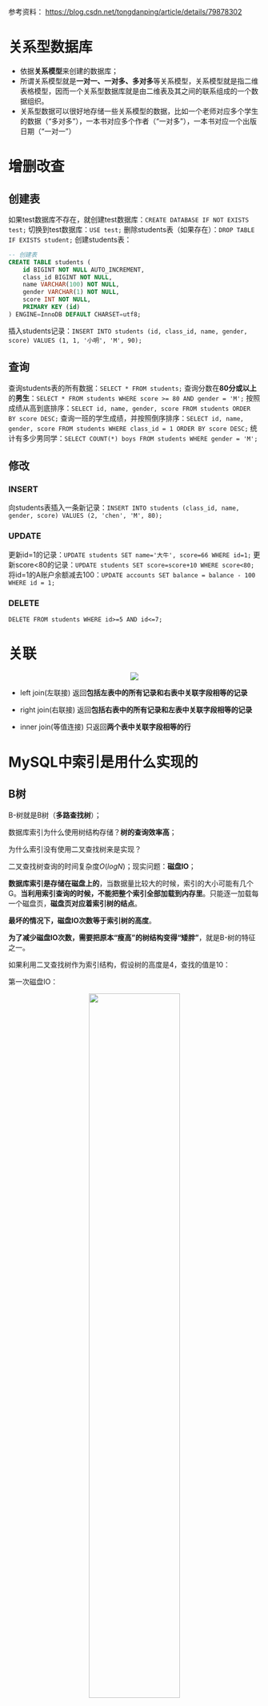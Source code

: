 参考资料：
https://blog.csdn.net/tongdanping/article/details/79878302


# 关系型数据库

- 依据**关系模型**来创建的数据库；
- 所谓关系模型就是**一对一、一对多、多对多**等关系模型，关系模型就是指二维表格模型，因而一个关系型数据库就是由二维表及其之间的联系组成的一个数据组织。
- 关系型数据可以很好地存储一些关系模型的数据，比如一个老师对应多个学生的数据（“多对多”），一本书对应多个作者（“一对多”），一本书对应一个出版日期（“一对一”）

# 增删改查

## 创建表

如果test数据库不存在，就创建test数据库：`CREATE DATABASE IF NOT EXISTS test;`
切换到test数据库：`USE test;`
删除students表（如果存在）：`DROP TABLE IF EXISTS student;`
创建students表：
```SQL
-- 创建表
CREATE TABLE students (
    id BIGINT NOT NULL AUTO_INCREMENT,
    class_id BIGINT NOT NULL,
    name VARCHAR(100) NOT NULL,
    gender VARCHAR(1) NOT NULL,
    score INT NOT NULL,
    PRIMARY KEY (id)
) ENGINE=InnoDB DEFAULT CHARSET=utf8;
```
插入students记录：`INSERT INTO students (id, class_id, name, gender, score) VALUES (1, 1, '小明', 'M', 90);`


## 查询

查询students表的所有数据：`SELECT * FROM students;`
查询分数在**80分或以上**的**男生**：`SELECT * FROM students WHERE score >= 80 AND gender = 'M';`
按照成绩从高到底排序：`SELECT id, name, gender, score FROM students ORDER BY score DESC;`
查询一班的学生成绩，并按照倒序排序：`SELECT id, name, gender, score FROM students WHERE class_id = 1 ORDER BY score DESC;`
统计有多少男同学：`SELECT COUNT(*) boys FROM students WHERE gender = 'M';`

## 修改

### INSERT
向students表插入一条新记录：`INSERT INTO students (class_id, name, gender, score) VALUES (2, 'chen', 'M', 80);`

### UPDATE
更新id=1的记录：`UPDATE students SET name='大牛', score=66 WHERE id=1;`
更新score<80的记录：`UPDATE students SET score=score+10 WHERE score<80;`
将id=1的A账户余额减去100：`UPDATE accounts SET balance = balance - 100 WHERE id = 1;`

### DELETE

`DELETE FROM students WHERE id>=5 AND id<=7;`


# 关联

<div align=center><img src=Pictures\关联.jpg></div>

- left join(左联接) 返回**包括左表中的所有记录和右表中关联字段相等的记录** 

- right join(右联接) 返回**包括右表中的所有记录和左表中关联字段相等的记录**

- inner join(等值连接) 只返回**两个表中关联字段相等的行**




# MySQL中索引是用什么实现的

## B树

B-树就是B树（**多路查找树**）；

数据库索引为什么使用树结构存储？**树的查询效率高**；

为什么索引没有使用二叉查找树来是实现？

二叉查找树查询的时间复杂度$O(logN)$；现实问题：**磁盘IO**；

**数据库索引是存储在磁盘上的**，当数据量比较大的时候，索引的大小可能有几个G。**当利用索引查询的时候，不能把整个索引全部加载到内存里**。只能逐一加载每一个磁盘页，**磁盘页对应着索引树的结点**。

**最坏的情况下，磁盘IO次数等于索引树的高度**。

**为了减少磁盘IO次数，需要把原本“瘦高”的树结构变得“矮胖”**，就是B-树的特征之一。

如果利用二叉查找树作为索引结构，假设树的高度是4，查找的值是10：

第一次磁盘IO：
<div align=center><img src=Pictures\MySQL_第一次磁盘IO.jpg width=60%></div>

第二次磁盘IO：
<div align=center><img src=Pictures\MySQL_第二次磁盘IO.jpg width=60%></div>

第三次磁盘IO：
<div align=center><img src=Pictures\MySQL_第三次磁盘IO.jpg width=60%></div>

第四次磁盘IO：
<div align=center><img src=Pictures\MySQL_第四次磁盘IO.jpg width=60%></div>

**最坏的情况下，磁盘IO次数等于索引树的高度**。

**为了减少磁盘IO次数，需要把原本“瘦高”的树结构变得“矮胖”**，就是B-树的特征之一。

B树是一种多路平衡查找树，它的每一个结点最多包含k个孩子，k被称为B树的阶，k的大小取决于磁盘页的大小。

### B树特征

一个m阶的B树具有如下几个特征：
- 根结点至少有两个子女；
- 每个中间节点都包含$k-1$个元素和$k$个孩子，其中$\frac{m}{2}\leq k\leq m$；
- 每一个叶子节点都包含$k-1$个元素，其中$\frac{m}{2}\leq k\leq m$；
- 所有的叶子结点都位于同一层；
- 每个节点中的元素从小到大排列，节点当中$k-1$个元素正好是$k$个孩子包含的元素的值域分划。

以一个3阶B-树为例：
<div align=center><img src=Pictures\MySQL_3阶B-树.jpg width=60%></div>

以结点(2 6)为例，它有三个孩子，每个节点中的元素从小到大排列。

假设查询的数值是5，B-树查询过程：

第一次磁盘IO：
<div align=center><img src=Pictures\MySQL_B树第一次磁盘IO.jpg width=60%></div>

第二次磁盘IO：
<div align=center><img src=Pictures\MySQL_B树第二次磁盘IO.jpg width=60%></div>

第三次磁盘IO：
<div align=center><img src=Pictures\MySQL_B树第三次磁盘IO.jpg width=60%></div>

B-树在查询中的比较次数其实不比二叉查找树少，尤其当单一结点中的元素数量很多时。可是**相比磁盘IO的速度，内存中的比较耗时几乎可以忽略**(B-树一个结点可以存储多个元素，树高较低)。所以**只要树的高度足够低，IO次数足够少，就可以提升查找性能**。相比之下，结点内部元素多一些也没关系，仅仅是多了几次内存交互，只要不超过磁盘页的大小即可。


### B树插入新结点

自顶向下查找4的节点位置，发现4应当插入到节点元素3，5之间：

<div align=center><img src=Pictures\MySQL_B-树插入.jpg width=60%></div>

节点(3 5)已经是两元素节点，无法再增加。父亲节点(2 6)也是两元素节点，也无法再增加。根节点9是单元素节点，可以升级为两元素节点。于是拆分节点(3 5)与节点(2 6)，让根节点9升级为两元素节点(4 9)。节点6独立为根节点的第二个孩子：

<div align=center><img src=Pictures\MySQL_B-树插入1.jpg width=60%></div>

为了插入一个元素，让整个B树的多个结点发生了连锁改变，但此举让B树能够始终维持多路平衡——自平衡。

### B树删除

自顶向下查找元素11的节点位置：
<div align=center><img src=Pictures\MySQL_B-树删除.jpg width=60%></div>

删除11后，节点12只有一个孩子，不符合B树规范。因此找出12，13，15三个节点的中位数13，取代节点12，而节点12自身下移成为第一个孩子。（这个过程称为**左旋**）

<div align=center><img src=Pictures\MySQL_B-树删除1.jpg width=60%></div>


### B树应用

B树主要应用于文件系统以及部分数据库索引，比如非关系型数据库MongoDB。

大部分关系型数据库，比如MySQL则使用B+树作为索引。



## B+ Tree原理

`B Tree`指的是`Balance Tree`，也就是平衡树。平衡树是一颗查找树，并且所有叶子节点位于同一层。

`B+ Tree`是基于**B Tree**和**叶子节点顺序访问指针**进行实现，它具有B Tree的平衡性，并且通过顺序访问指针来提高区间查询的性能。

`B+ Tree`是基于B树的一种变体，有着比B树更高的查询性能。

一个m阶的B+树具有如下几个特征：

1. 有k个子树的中间节点包含有k个元素（B树中是k-1个元素），<font color=red>每个元素不保存数据，只用来索引，所有数据都保存在叶子节点</font>。

2. <font color=red>所有的叶子结点中包含了全部元素的信息，及指向含这些元素记录的指针，且叶子结点本身依关键字的大小自小而大顺序链接</font>。

3. 所有的中间节点元素都同时存在于子节点，在子节点元素中是最大（或最小）元素。

<div align=center><img src=Pictures\MySQL_B+树.jpg width=70%></div>

<font color=red>每一个父结点的元素都出现在子结点中，是子结点的最大（或最小）元素</font>；根结点元素8是子结点(2 5 8)里最大元素，也是叶子结点(6 8)最大的元素；根结点元素15是子结点(11 15)里最大元素，也是叶子结点(13 15)最大的元素。

<font color=red>根结点的最大元素也就是整个B+树最大元素。无论插入删除多少元素，始终要保持最大元素在根结点</font>。

### 卫星数据

卫星数据指的是**索引元素所指向的数据记录**，比如数据库中的某一行。

在**B-树**中，无论中间结点还是叶子结点，都带有卫星数据：

<div align=center><img src=Pictures\卫星数据.jpg width=70%></div>

在B+树中，只有叶子结点带有卫星数据，其余中间结点仅仅是索引，没有任何数据关联。

<div align=center><img src=Pictures\卫星数据1.jpg width=70%></div>

#### 聚集索引与非聚集索引

在数据库的**聚集索引**(Clustered Index)中，**叶子节点直接包含卫星数据**。在**非聚集索引**(NonClustered Index)中，**叶子节点带有指向卫星数据的指针**。


### 查询

#### 单元素查询

在单元素查询时，B+树会自顶向下逐层查找结点，最终找到匹配的叶子结点（查找元素3）：

第一次磁盘IO：
<div align=center><img src=Pictures\MySQL_B+树第一次磁盘IO.jpg width=70%></div>

第二次磁盘IO：
<div align=center><img src=Pictures\MySQL_B+树第二次磁盘IO.jpg width=70%></div>

第三次磁盘IO：
<div align=center><img src=Pictures\MySQL_B+树第三次磁盘IO.jpg width=70%></div>

**B+树的中间结点没有卫星数据，所以同样大小的磁盘页可以容纳更多的结点元素。这就意味着，数据量相同的情况下，B+树的结构比B-树更加“矮胖”，因此查询时IO次数也更少。**

B+树的查询必须最终查找到叶子结点，而B-树只要找到匹配元素即可，无论匹配元素处于中间结点还是叶子结点。因此，**B-树的查找性能不稳定**，**最好情况**是只查根结点，**最坏情况**是查到叶子结点。而**B+树的每一次查找都是稳定的**。

#### 范围查询

假设要查询范围为3-11的元素，**B-树只能依靠繁琐的中序遍历**：

自顶向下，查找到范围的下限（3）：
<div align=center><img src=Pictures\MySQL_B-树的范围查询.jpg width=70%></div>

中序遍历到元素6：
<div align=center><img src=Pictures\MySQL_B-树的范围查询1.jpg width=70%></div>

中序遍历到元素8：
<div align=center><img src=Pictures\MySQL_B-树的范围查询2.jpg width=70%></div>

中序遍历到元素9：
<div align=center><img src=Pictures\MySQL_B-树的范围查询3.jpg width=70%></div>

中序遍历到元素11，遍历结束：
<div align=center><img src=Pictures\MySQL_B-树的范围查询4.jpg width=70%></div>


**B+树的范围查询只需要在链表上做遍历即可**：

自顶向下，查找到范围的下限（3）：
<div align=center><img src=Pictures\MySQL_B+树的范围查询.jpg width=70%></div>

通过链表指针，遍历到元素6，8：
<div align=center><img src=Pictures\MySQL_B+树的范围查询1.jpg width=70%></div>

通过链表指针，遍历到元素9, 11，遍历结束：
<div align=center><img src=Pictures\MySQL_B+树的范围查询2.jpg width=70%></div>


### B+树的优势

数据库索引为什么使用树结构存储？
**树的查询效率高**；

为什么索引没有使用二叉查找树来是实现？
二叉查找树查询的时间复杂度$O(logN)$；现实问题：**磁盘IO**；

**数据库索引是存储在磁盘上的**，当数据量比较大的时候，索引的大小可能有几个G。**当利用索引查询的时候，不能把整个索引全部加载到内存里**。只能逐一加载每一个磁盘页，**磁盘页对应着索引树的结点**。

**最坏的情况下，磁盘IO次数等于索引树的高度**。

**为了减少磁盘IO次数，需要把原本“瘦高”的树结构变得“矮胖”**，就是B-树的特征之一。

**B+树的中间结点没有卫星数据，所以同样大小的磁盘页可以容纳更多的结点元素。这就意味着，数据量相同的情况下，B+树的结构比B-树更加“矮胖”，因此查询时IO次数也更少。**

B+树的查询必须最终查找到叶子结点，而B-树只要找到匹配元素即可，无论匹配元素处于中间结点还是叶子结点。因此，**B-树的查找性能不稳定**，**最好情况**是只查根结点，**最坏情况**是查到叶子结点。而**B+树的每一次查找都是稳定的**。

1. 单一节点存储更多的元素，使得**查询的IO次数更少**。
2. 所有查询都要查找到叶子节点，**查询性能稳定**。
3. 所有叶子节点形成有序链表，**便于范围查询**。


# 什么是MySQL索引

在关系数据库中，如果有上万甚至上亿条记录，在查找记录的时候，想要获得非常快的速度，就需要使用索引。

<font color=red>索引是关系数据库中对某一列或多个列的值进行预排序的数据结构。通过使用索引，可以让数据库系统不必扫描整个表，而是直接定位到符合条件的记录，这样就大大加快了查询速度</font>。


假设有一张数据表employee(员工表)，该表有三个字段（列），分别是name、age和address。假设表employee有上万行数据，现在需要从这个表中查找出所有名字是`ZhangSan`的雇员信息，你会快速的写出SQL语句：

`select name,age,address from employee where name='ZhangSan';`

<font color=red>如果数据库还没有索引这个东西，一旦我们运行这个SQL查询，查找名字为ZhangSan的雇员的过程中，**数据库不得不在employee表中的每一行查找并确定雇员的名字（name）是否为‘ZhangSan’**。

由于想要得到每一个名字为ZhangSan的雇员信息，在查询到第一个符合条件的行后，不能停止查询，因为可能还有其他符合条件的行，所以必须一行一行的查找直到最后一行——这就意味**数据库不得不检查上万行数据才能找到所有名字为ZhangSan的雇员**。这就是所谓的**全表扫描**，显然这种模式效率太慢。

使用索引的全部意义就是：**通过缩小一张表中需要查询的记录/行的数目来加快搜索的速度**。

在关系型数据库中，索引是一种单独的、物理的**对数据库表中一列或多列的值进行排序的一种存储结构**</font>，它是某个表中一列或若干列值的集合和相应的指向表中物理标识这些值的数据页的逻辑指针清单。意思是索引的作用相当于图书的目录，可以根据目录中的页码快速找到所需的内容。

一个索引是存储的表中一个特定列的值数据结构。**索引是在表的列上创建**。要记住的关键点是**索引包含一个表中列的值，并且这些值存储在一个数据结构中**。请牢记这一点：**索引是一种数据结构**。一个好的数据库表设计，从一开始就应该考虑添加索引，而不是到最后发现慢SQL了，影响业务了才来补救。

MySQL支持诸多**存储引擎**，而各种存储引擎对索引的支持也各不相同，因此MySQL数据库支持多种索引类型，如BTree索引，哈希索引，全文索引等等。主要使用的还是B+Tree索引。

## 索引的本质

MySQL官方对索引的定义为：索引(Index)是帮助MySQL高效获取数据的**数据结构**。

<font color=red>数据库**查询**是数据库的最主要功能之一。我们都希望查询数据的速度能尽可能的快，因此数据库系统的设计者会从**查询算法**的角度进行优化</font>。

最基本的查询算法当然是**顺序查找**（linear search），这种复杂度为$O(n)$的算法在数据量很大时显然是糟糕的，好在计算机科学的发展提供了很多更优秀的查找算法，例如**二分查找**（binary search）、**二叉树查找**（binary tree search）等。如果稍微分析一下会发现，每种查找算法都只能应用于特定的数据结构之上，例如**二分查找要求被检索数据有序**，而**二叉树查找只能应用于二叉查找树上**。

但是**数据本身的组织结构不可能完全满足各种数据结构**（例如，理论上不可能同时将两列都按顺序进行组织），所以，在数据之外，数据库系统还维护着满足特定查找算法的数据结构，**这些数据结构以某种方式引用（指向）数据**，这样就可以在这些数据结构上实现高级查找算法。这种数据结构，就是索引。

索引是一个排序的列表，在这个列表中存储着**索引的值**和包含这个值的数据所在行的**物理地址**，在数据十分庞大的时候，索引可以大大加快查询的速度，这是因为使用索引后可以**不用扫描全表**来定位某行的数据，而是**先通过索引表找到该行数据对应的物理地址然后访问相应的数据**。

一种可能的索引方式：

<div align=center><img src=Pictures\MySQL_索引.png width=70%></div>

左边是数据表，一共有两列七条记录，最左边的是数据记录的**物理地址**（注意逻辑上相邻的记录在磁盘上也并不是一定物理相邻的）。为了加快Col2的查找，可以维护一个右边所示的二叉查找树，每个节点分别包含**索引键值**和**一个指向对应数据记录物理地址的指针**，这样就可以运用二叉查找在$O(logn)$的复杂度内获取到相应数据。


## MySQL索引类型

普通索引（key），唯一索引（unique key），主键索引（primary key），全文索引（fulltext key）

三种索引的索引方式是一样的，只不过对索引的关键字有不同的限制：

- 普通索引：对关键字没有限制
    - 创建索引：`CREATE INDEX indexName ON mytable(username(length)); `
    - 修改表结构：`ALTER mytable ADD INDEX [indexName] ON (username(length)) `
    - 删除索引：`DROP INDEX [indexName] ON mytable; `
```SQL
CREATE TABLE mytable(
    ID INT NOT NULL,   
    username VARCHAR(16) NOT NULL,  
    INDEX [indexName] (username(length))
);  
```

- 唯一索引：要求记录提供的关键字不能重复；索引列的值必须唯一，但允许有空值。
    - 创建索引：`CREATE UNIQUE INDEX indexName ON mytable(username(length)) `
    - 修改表结构：`ALTER mytable ADD UNIQUE [indexName] ON (username(length)) `
```SQL
CREATE TABLE mytable(
    ID INT NOT NULL,   
    username VARCHAR(16) NOT NULL,  
    UNIQUE [indexName] (username(length))
); 
```

- 主键索引：要求关键字唯一且不为null，一般是在建表的时候同时创建主键索引：
```SQL
CREATE TABLE mytable(  
    ID INT NOT NULL,   
    username VARCHAR(16) NOT NULL,  
    PRIMARY KEY(ID) 
); 
```

## MySQL中索引的语法

**创建索引**

在创建表的时候添加索引：

```SQL
CREATE TABLE mytable(  
    ID INT NOT NULL,   
    username VARCHAR(16) NOT NULL,  
    INDEX [indexName] (username(length))  
); 
```

在创建表以后添加索引：
```SQl
ALTER TABLE my_table ADD [UNIQUE] INDEX index_name(column_name);
或者
CREATE INDEX index_name ON my_table(column_name);
```

1. 索引需要占用磁盘空间，因此在创建索引时要考虑到磁盘空间是否足够

2. 创建索引时需要对表加锁，因此实际操作中需要在业务空闲期间进行

**根据索引查询**

```SQl
具体查询：
SELECT * FROM table_name WHERE column_1=column_2;(为column_1建立了索引)
 
或者模糊查询
SELECT * FROM table_name WHERE column_1 LIKE '%三'
SELECT * FROM table_name WHERE column_1 LIKE '三%'
SELECT * FROM table_name WHERE column_1 LIKE '%三%'
 
SELECT * FROM table_name WHERE column_1 LIKE '_好_'
 
如果要表示在字符串中既有A又有B，那么查询语句为：
SELECT * FROM table_name WHERE column_1 LIKE '%A%' AND column_1 LIKE '%B%';
 
SELECT * FROM table_name WHERE column_1 LIKE '[张李王]三';  //表示column_1中有匹配张三、李三、王三的都可以
SELECT * FROM table_name WHERE column_1 LIKE '[^张李王]三';  //表示column_1中有匹配除了张三、李三、王三的其他三都可以
 
//在模糊查询中，%表示任意0个或多个字符；_表示任意单个字符（有且仅有），通常用来限制字符串长度;[]表示其中的某一个字符；[^]表示除了其中的字符的所有字符
 
或者在全文索引中模糊查询
SELECT * FROM table_name WHERE MATCH(content) AGAINST('word1','word2',...);
```

**删除索引**

```SQL
DROP INDEX my_index ON tablename；
或者
ALTER TABLE table_name DROP INDEX index_name;
```

**查看表中的索引**

```SQL
SHOW INDEX FROM tablename
```

**查看查询语句使用索引的情况**

```SQL
//explain 加查询语句
explain SELECT * FROM table_name WHERE column_1='123';
```


## 索引的优缺点

优势：
- 可以快速检索，减少I/O次数，加快检索速度；
- 根据索引分组和排序，可以加快分组和排序；

劣势：
- <font color=red>索引本身也是表，因此会占用存储空间</font>，一般来说，索引表占用的空间的数据表的1.5倍；
- <font color=red>索引表的维护和创建需要时间成本</font>，这个成本随着数据量增大而增大；
- 构建索引会降低数据表的修改操作（删除，添加，修改）的效率，因为<font color=red>在修改数据表的同时还需要修改索引表</font>；




## [为什么使用B-Tree/B+Tree](#b树)

红黑树等数据结构也可以用来实现索引，但是**文件系统及数据库系统**普遍采用B-/+Tree作为索引结构。

一般来说，**索引本身也很大，不可能全部存储在内存中**，因此**索引往往以索引文件的形式存储的磁盘上**。这样的话，索引查找过程中就要产生**磁盘I/O消耗**，相对于内存存取，I/O存取的消耗要高几个数量级，所以评价一个数据结构作为索引的优劣最重要的指标就是**在查找过程中磁盘I/O操作次数的渐进复杂度**。换句话说，**索引的结构组织要尽量减少查找过程中磁盘I/O的存取次数**。


## MyISAM存储引擎索引实现--非聚集

MyISAM引擎使用B+Tree作为索引结构，**叶节点的data域存放的是数据记录的地址**。下图是MyISAM索引的原理图：

<div align=center><img src=Pictures\MySQL_MyISAM索引的原理图.png width=70%></div>

这里设表一共有三列，假设我们**以Col1为主键**，则上图是一个MyISAM表的**主索引（Primary key）**示意。可以看出**MyISAM的索引文件仅仅保存数据记录的地址**。在MyISAM中，主索引和**辅助索引**（Secondary key）在结构上没有任何区别，只是主索引要求key是唯一的，而辅助索引的key可以重复。

如果我们在Col2上建立一个辅助索引，则此索引的结构如下图所示：
<div align=center><img src=Pictures\MySQL_MyISAM辅助索引的原理图.png width=70%></div>

同样也是一颗B+Tree，data域保存数据记录的地址。因此，MyISAM中索引检索的算法为**首先按照B+Tree搜索算法搜索索引，如果指定的Key存在，则取出其data域的值，然后以data域的值为地址，读取相应数据记录**。

MyISAM的索引方式也叫做“**非聚集**”的，之所以这么称呼是为了与**InnoDB的聚集索引**区分。


## InnoDB存储引擎索引实现--聚集

InnoDB使用B+Tree作为索引结构：

**InnoDB的数据文件本身就是索引文件**：在InnoDB中，**表数据文件本身就是按B+Tree组织的一个索引结构**，这棵树的**叶节点data域**保存了完整的数据记录。这个**索引的key是数据表的主键**，因此InnoDB表数据文件本身就是主索引。

<div align=center><img src=Pictures\MySQL_InnoDB主索引.png width=70%></div>

上图是InnoDB主索引（同时也是数据文件）的示意图，可以看到叶节点包含了完整的数据记录。这种索引叫做**聚集索引**。因为InnoDB的数据文件本身要按**主键聚集**，所以InnoDB要求表必须有主键，如果没有显式指定，则MySQL系统会自动选择一个可以唯一标识数据记录的列作为主键，如果不存在这种列，则MySQL自动为InnoDB表生成一个隐含字段作为主键，这个字段长度为6个字节，类型为长整形。

InnoDB的辅助索引data域存储相应记录主键的值而不是地址。换句话说，**InnoDB的所有辅助索引都引用主键作为data域**。例如，下图为定义在Col3上的一个辅助索引：

<div align=center><img src=Pictures\MySQL_InnoDB辅助索引.png width=70%></div>

这里以英文字符的ASCII码作为比较准则。**聚集索引这种实现方式使得按主键的搜索十分高效**，但是**辅助索引搜索需要检索两遍索引**：首先检索辅助索引获得主键，然后用主键到主索引中检索获得记录。

了解不同存储引擎的索引实现方式对于正确使用和优化索引都非常有帮助：
- 知道了InnoDB的索引实现后，就很容易明白为什么**不建议使用过长的字段作为主键**，因为所有辅助索引都引用主索引，过长的主索引会令辅助索引变得过大。
- 用非单调的字段作为主键在InnoDB中不是个好主意，因为InnoDB数据文件本身是一颗B+Tree，非单调的主键会造成在插入新记录时数据文件为了维持B+Tree的特性而频繁的分裂调整，十分低效，而**使用自增字段作为主键**则是一个很好的选择。


# 数据库优化

数据库优化的几个方面：
- SQL语句
- 有效索引
- 数据结构
- 系统配置
- 硬件

<div align=center><img src=Pictures\数据库优化.png></div>

1. SQL以及索引的优化是最重要的。**首先要根据需求写出结构良好的SQL，然后根据SQL在表中建立有效的索引**。但是**如果索引太多，不但会影响写入的效率，对查询也有一定的影响**。

    - 数据类型选择
        - 尽量选择float（与double比较）
        - 能够用数字类型的字段尽量选择数字类型而不用字符串类型的
        - 避免使用NULL字段，很难查询优化且占用额外索引空间
    - 索引优化
        - 较频繁的作为查询条件字段应该创建索引；
        - 唯一性太差的字段不适合单独创建索引，即使频繁作为查询条件；
        - 更新非常频繁的字段不适合创建索引
        - 不会出现在WHERE子句中的字段不该创建索引
        - 尽量不要对数据库中某个含有大量重复的值的字段建立索引


2. 要**根据一些范式来进行表结构的设计**。设计表结构时，就需要考虑如何设计才能够更有效的查询。
    - 第一范式1NF：**字段原子性**：数据库表的每一列都是不可分割的基本数据项。
        - 学生信息组成学生信息表，有姓名、年龄、性别、学号等信息组成。姓名不可拆分，所以可以作为该表的一个字段。
    - 第二范式2NF：**消除对主键的部分依赖**。即在表中加上一个与业务逻辑无关的字段作为主键(**可以唯一标识记录的字段或者字段集合**)。
        - 2NF的使用是需要满足1NF为前提，**在表中添加一个业务字段(消除对主键的部分依赖)，而主键不用来做业务处理**，比如我们的商品表有**商品id(1,2,3)**，商品id为商品的主键，但是需要创建一个**商品编号(ab1, ab2, ab3)**列来专门处理业务，因为id太敏感，我们处理业务都是用商品编号来处理。
    - 第三范式3NF：**消除对主键的传递依赖**。传递依赖：B字段依赖于A，C字段又依赖于B。
        - 订单表中有客户相关信息，在分离出客户表之后，订单表中只需要有一个用户id即可（外键），而不能有其他的客户信息。因为其他的客户信息直接关联于用户id，而不是直接与订单id直接相关。如下图所示：
<div align=center><img src=Pictures\第三范式_1.png></div>
分离之后：
<div align=center><img src=Pictures\第三范式_2.png></div>


3. 系统配置的优化。MySQL数据库是基于文件的，如果打开的文件数达到一定的数量，无法打开之后就会进行频繁的IO操作。


4. 硬件优化。**更快的IO、更多的内存**。一般来说内存越大，对于数据库的操作越好。但是CPU多就不一定了，因为他并不会用到太多的CPU数量，有很多的查询都是单CPU。另外使用高的IO（SSD、RAID），但是IO并不能减少数据库锁的机制。所以说如果查询缓慢是因为数据库内部的一些锁引起的，那么硬件优化就没有什么意义。


# 事务

## 事务简述

在MySQL中只有使用了InnoDB数据库引擎的数据库或表才支持事务

在执行SQL语句的时候，**某些业务要求，一系列操作必须全部执行，而不能仅执行一部分**。
例如，一个转账操作：
```SQL
-- 从id=1的账户给id=2的账户转账100元
-- 第一步：将id=1的A账户余额减去100
UPDATE accounts SET balance = balance - 100 WHERE id = 1;
-- 第二步：将id=2的B账户余额加上100
UPDATE accounts SET balance = balance + 100 WHERE id = 2;
```

这两条SQL语句必须全部执行，或者，由于某些原因，如果第一条语句成功，第二条语句失败，就必须全部撤销。

**这种把多条语句作为一个整体进行操作的功能，被称为数据库事务**。数据库事务可以确保该事务范围内的所有操作都可以全部成功或者全部失败。如果事务失败，那么效果就和没有执行这些SQL一样，不会对数据库数据有任何改动。


可见，**数据库事务具有ACID这4个特性**：

- A：Atomic，原子性，将所有SQL作为原子工作单元执行，**要么全部执行，要么全部不执行**；
- C：Consistent，一致性，**事务完成后，所有数据的状态都是一致的**，即A账户只要减去了100，B账户则必定加上了100；
- I：Isolation，隔离性，**如果有多个事务并发执行，每个事务作出的修改必须与其他事务隔离。比如操作同一张表时，数据库为每一个用户开启的事务，不能被其他事务的操作所干扰，多个并发事务之间要相互隔离。**；
    - 对于任意两个并发的事务T1和T2，在事务T1看来，T2要么在T1开始之前就已经结束，要么在T1结束之后才开始，这样每个事务都感觉不到有其他事务在并发地执行。
- D：Duration，持久性，即事务完成后，**对数据库数据的修改被持久化存储**。

对于单条SQL语句，数据库系统自动将其作为一个事务执行，这种事务被称为**隐式事务**。

要手动把多条SQL语句作为一个事务执行，使用BEGIN开启一个事务，使用COMMIT提交一个事务，这种事务被称为显式事务，例如，把上述的转账操作作为一个显式事务：
```SQL
BEGIN;
UPDATE accounts SET balance = balance - 100 WHERE id = 1;
UPDATE accounts SET balance = balance + 100 WHERE id = 2;
COMMIT;
```

很显然多条SQL语句要想作为一个事务执行，就必须使用显式事务。COMMIT是指提交事务，即试图把事务内的所有SQL所做的修改永久保存。如果COMMIT语句执行失败了，整个事务也会失败。

有些时候，我们希望主动让事务失败，这时，可以用ROLLBACK回滚事务，整个事务会失败：
```SQL
BEGIN;
UPDATE accounts SET balance = balance - 100 WHERE id = 1;
UPDATE accounts SET balance = balance + 100 WHERE id = 2;
ROLLBACK;
```

数据库事务是由数据库系统保证的，我们只需要根据业务逻辑使用它就可以。

## 事务四大特性之一：隔离级别

对于两个并发执行的事务，如果涉及到操作同一条记录的时候，可能会发生问题。因为并发操作会带来数据的不一致性，包括脏读、不可重复读、幻读等。**数据库系统提供了隔离级别来让我们有针对性地选择事务的隔离级别，避免数据不一致的问题**。

SQL标准定义了4种隔离级别，分别对应可能出现的数据不一致的情况：
- 读未提交：read uncommitted
    - Read Uncommitted是隔离级别最低的一种事务级别，这种级别一般是在理论上存在，**数据库隔离级别一般都高于该级别**。在这种隔离级别下，**一个事务会读到另一个事务更新后但未提交的数据**，如果另一个事务回滚，那么当前事务读到的数据就是脏数据，这就是脏读(Dirty Read)。
- 读已提交：read committed
    - 这种隔离级别高于读未提交
    - 事物A和事物B，**事物A提交的数据，事物B才能读取到**，不能读取另一个事务更新数据后**未提交**的数据。这种级别可以避免“脏数据”。
    - 在Read Committed隔离级别下，一个事务可能会遇到**不可重复读**(Non Repeatable Read)的问题。
    - 不可重复读是指，在一个事务内，**多次读同一数据**，在这个事务读数据还没有结束时，如果**另一个事务恰好修改了这个数据**，那么，在第一个事务中，**两次读取的数据就可能不一致**。

- 可重复读：repeatable read
    - MySQL的Innodb的默认事务隔离级别是重复读
    - 这种隔离级别高于读已提交
    - 可重复读确保同一事务的多个实例在并发读取数据时，会看到同样的数据行。这种隔离级别可以避免“不可重复读取”，达到可重复读取。
    - 整个事务过程中，对同一笔数据的读取结果是相同的，不管其他事务是否在对共享数据进行更新，也不管更新提交与否。
    - 事务A和事务B，**事务A提交之后的数据，事务B读取不到**。事务A更新了数据，并进行了提交，在事务B中进行查询，发现**查询到的还是事务A更新之前的数据(读已提交则会查询到更新后的数据，导致不可重复)**。
    - 会导致“幻像读”：在一个事务中，第一次查询某条记录，发现没有，但是，当试图**更新这条不存在的记录**时，竟然能成功，并且，再次读取同一条记录，它就神奇地出现了。

- 串行化：serializable
    - Serializable是最严格的隔离级别。在Serializable隔离级别下，**所有事务按照次序依次执行**，因此，脏读、不可重复读、幻读都不会出现。
    - 虽然Serializable隔离级别下的事务具有最高的安全性，但是，**由于事务是串行执行，所以效率会大大下降**，应用程序的性能会急剧降低。如果没有特别重要的情景，一般都不会使用Serializable隔离级别。

如果使用锁机制来实现这两种隔离级别，在可重复读中，该sql第一次读取到数据后，就将这些数据加锁，其它事务无法修改这些数据，就可以实现可重复读了。

但这种方法却无法锁住insert的数据，所以**当事务A先前读取了数据，或者修改了全部数据，事务B还是可以insert数据提交，这时事务A就会发现莫名其妙多了一条之前没有的数据，这就是幻读**，不能通过行锁来避免。需要Serializable隔离级别，读用读锁，写用写锁，读锁和写锁互斥，这么做可以有效的避免幻读、不可重复读、脏读等问题，但会极大的降低数据库的并发能力。

<div align=center><img src=Pictures\事务隔离级别.png></div>
